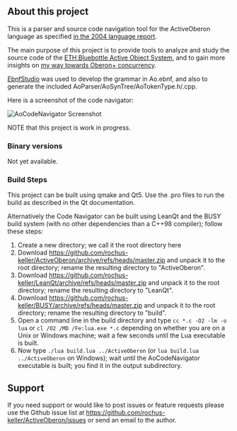 ## About this project

This is a parser and source code navigation tool for the ActiveOberon language as specified [in the 2004 language report](https://web.archive.org/web/20110524062849/http://bluebottle.ethz.ch/languagereport/ActiveReport.pdf).

The main purpose of this project is to provide tools to analyze and study the source code of the [ETH Bluebottle Active Object System](https://github.com/OberonSystem3/AOS_Bluebottle_Sources), and to gain more insights on [my way towards Oberon+ concurrency](https://github.com/oberon-lang/oberon-lang.github.io/blob/main/_posts/2023-12-25-towards-concurrency.md).

[EbnfStudio](https://github.com/rochus-keller/EbnfStudio) was used to develop the grammar in Ao.ebnf, and also to generate the included AoParser/AoSynTree/AoTokenType.h/.cpp. 

Here is a screenshot of the code navigator:

![AoCodeNavigator Screenshot](http://software.rochus-keller.ch/AoCodeNavigator_v0.3_screenshot.png)


NOTE that this project is work in progress.

### Binary versions

Not yet available.

### Build Steps

This project can be built using qmake and Qt5. Use the .pro files to run the build as described in the Qt documentation. 

Alternatively the Code Navigator can be built using LeanQt and the BUSY build system (with no other dependencies than a C++98 compiler); follow these steps:

1. Create a new directory; we call it the root directory here
1. Download https://github.com/rochus-keller/ActiveOberon/archive/refs/heads/master.zip and unpack it to the root directory; rename the resulting directory to "ActiveOberon".
1. Download https://github.com/rochus-keller/LeanQt/archive/refs/heads/master.zip and unpack it to the root directory; rename the resulting directory to "LeanQt".
1. Download https://github.com/rochus-keller/BUSY/archive/refs/heads/master.zip and unpack it to the root directory; rename the resulting directory to "build".
1. Open a command line in the build directory and type `cc *.c -O2 -lm -o lua` or `cl /O2 /MD /Fe:lua.exe *.c` depending on whether you are on a Unix or Windows machine; wait a few seconds until the Lua executable is built.
1. Now type `./lua build.lua ../ActiveOberon` (or `lua build.lua ../ActiveOberon` on Windows); wait until the AoCodeNavigator executable is built; you find it in the output subdirectory.

## Support

If you need support or would like to post issues or feature requests please use the Github issue list at https://github.com/rochus-keller/ActiveOberon/issues or send an email to the author.

